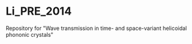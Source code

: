 Li_PRE_2014
===========

Repository for "Wave transmission in time- and space-variant helicoidal phononic crystals"
